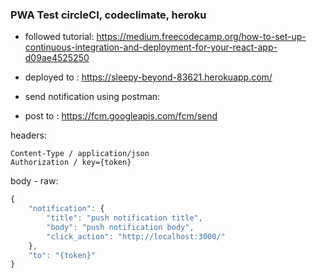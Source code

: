 ### PWA Test circleCI, codeclimate, heroku

* followed tutorial:  https://medium.freecodecamp.org/how-to-set-up-continuous-integration-and-deployment-for-your-react-app-d09ae4525250

* deployed to : https://sleepy-beyond-83621.herokuapp.com/


* send notification using postman:
* post to : https://fcm.googleapis.com/fcm/send

headers: 

```
Content-Type / application/json
Authorization / key={token}
```

body - raw: 

```javascript
{
    "notification": {
        "title": "push notification title",
        "body": "push notification body",
        "click_action": "http://localhost:3000/"
    },
    "to": "{token}"
}
```